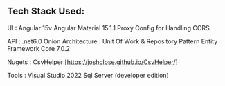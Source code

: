 Tech Stack Used:
----------------
UI : Angular 15v
     Angular Material 15.1.1
     Proxy Config for Handling CORS

API : .net6.0
     Onion Architecture : Unit Of Work & Repository Pattern
     Entity Framework Core 7.0.2

Nugets : CsvHelper [https://joshclose.github.io/CsvHelper/]

Tools : Visual Studio 2022
	Sql Server (developer edition)

